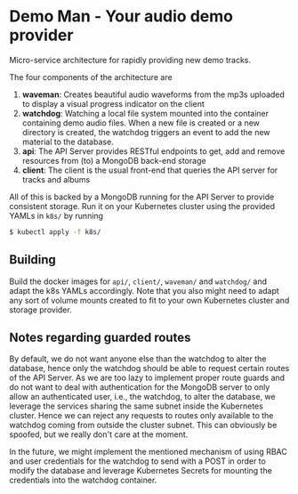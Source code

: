# Demo Man - Your audio demo provider 

Micro-service architecture for rapidly providing new demo tracks.

The four components of the architecture are 

1.  **waveman**: Creates beautiful audio waveforms from the mp3s uploaded to display a visual progress indicator on the client
2.  **watchdog**: Watching a local file system mounted into the container containing demo audio files. When a new file is created or
    a new directory is created, the watchdog triggers an event to add the new material to the database.
3.  **api**: The API Server provides RESTful endpoints to get, add and remove resources from (to) a MongoDB back-end storage
4.  **client**: The client is the usual front-end that queries the API server for tracks and albums

All of this is backed by a MongoDB running for the API Server to provide consistent storage. Run it on your Kubernetes
cluster using the provided YAMLs in `k8s/` by running 

```bash
$ kubectl apply -f k8s/
```

## Building

Build the docker images for `api/`, `client/`, `waveman/` and `watchdog/` and adapt the k8s YAMLs accordingly. Note that you also
might need to adapt any sort of volume mounts created to fit to your own Kubernetes cluster and storage provider.

## Notes regarding guarded routes

By default, we do not want anyone else than the watchdog to alter the database, hence only the watchdog should be able
to request certain routes of the API Server. As we are too lazy to implement proper route guards and do not want to deal
with authentication for the MongoDB server to only allow an authenticated user, i.e., the watchdog, to alter the
database, we leverage the services sharing the same subnet inside the Kubernetes cluster. Hence we can reject any
requests to routes only available to the watchdog coming from outside the cluster subnet. This can obviously be spoofed,
but we really don't care at the moment.

In the future, we might implement the mentioned mechanism of using RBAC and user credentials for the watchdog to send
with a POST in order to modify the database and leverage Kubernetes Secrets for mounting the credentials into the
watchdog container.
